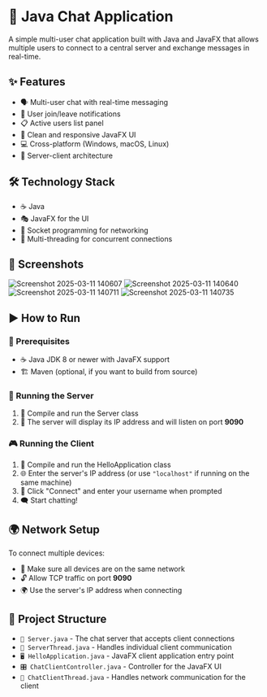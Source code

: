 # 💬 Java Chat Application

A simple multi-user chat application built with Java and JavaFX that allows multiple users to connect to a central server and exchange messages in real-time.  

## ✨ Features

- 🗣️ Multi-user chat with real-time messaging  
- 🚪 User join/leave notifications  
- 📋 Active users list panel  
- 🎨 Clean and responsive JavaFX UI  
- 💻 Cross-platform (Windows, macOS, Linux)  
- 🔌 Server-client architecture  

## 🛠️ Technology Stack

- ☕ Java  
- 🎭 JavaFX for the UI  
- 📡 Socket programming for networking  
- 🔄 Multi-threading for concurrent connections  

## 📸 Screenshots
![Screenshot 2025-03-11 140607](https://github.com/user-attachments/assets/83d1c1ec-8267-476c-941a-0fa6cef73240)
![Screenshot 2025-03-11 140640](https://github.com/user-attachments/assets/dbbc8ed4-c1c9-4ec3-93d0-52e77b073116)
![Screenshot 2025-03-11 140711](https://github.com/user-attachments/assets/30686ea5-b149-4453-8503-4bf617638163)
![Screenshot 2025-03-11 140735](https://github.com/user-attachments/assets/7154f411-c493-489b-8b13-434c8deee95d)

## ▶️ How to Run

### 📌 Prerequisites

- ☕ Java JDK 8 or newer with JavaFX support  
- 🏗️ Maven (optional, if you want to build from source)  

### 🚀 Running the Server

1. 🏁 Compile and run the Server class  
2. 📡 The server will display its IP address and will listen on port **9090**  

### 🎮 Running the Client

1. 🏁 Compile and run the HelloApplication class  
2. 🌐 Enter the server's IP address (or use `"localhost"` if running on the same machine)  
3. 🔗 Click "Connect" and enter your username when prompted  
4. 🗨️ Start chatting!  

## 🌍 Network Setup

To connect multiple devices:  
- 📶 Make sure all devices are on the same network  
- 🔓 Allow TCP traffic on port **9090**  
- 🌍 Use the server's IP address when connecting  

## 📂 Project Structure

- `📡 Server.java` - The chat server that accepts client connections  
- `🧵 ServerThread.java` - Handles individual client communication  
- `🖥️ HelloApplication.java` - JavaFX client application entry point  
- `🎛️ ChatClientController.java` - Controller for the JavaFX UI  
- `🔄 ChatClientThread.java` - Handles network communication for the client  
